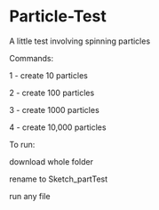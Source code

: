 # Particle-Test
A little test involving spinning particles


Commands:

1 - create 10 particles

2 - create 100 particles

3 - create 1000 particles

4 - create 10,000 particles


To run:

download whole folder

rename to Sketch_partTest

run any file
